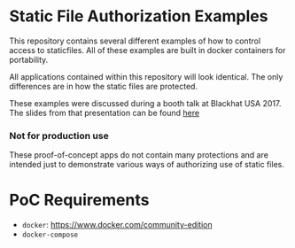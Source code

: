 # Static File Authorization Examples

This repository contains several different examples of how to control access to staticfiles. All of these examples are built in docker containers for portability.

All applications contained within this repository will look identical. The only differences are in how the static files are protected. 

These examples were discussed during a booth talk at Blackhat USA 2017. The slides from that presentation can be found [here](https://www.slideshare.net/AlecGleason1/static-files-in-the-modern-web-age)

### Not for production use
These proof-of-concept apps do not contain many protections and are intended just to demonstrate various ways of authorizing use of static files.

# PoC Requirements
* `docker`: https://www.docker.com/community-edition 
* `docker-compose`
